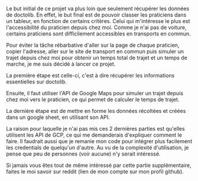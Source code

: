 Le but initial de ce projet va plus loin que seulement récupérer les données de doctolib. En effet, le but final est de pouvoir classer les praticiens dans un tableur, en fonction de certains critères. Celui qui m'intéresse le plus est l'accessibilité du praticien depuis chez moi. Comme je n'ai pas de voiture, certains praticiens sont difficilement accessibles en transports en commun.

Pour éviter la tâche rébarbative d'aller sur la page de chaque praticien, copier l'adresse, aller sur le site de transport en commun puis simuler un trajet depuis chez moi pour obtenir un temps total de trajet et un temps de marche, je me suis décidé à lancer ce projet.

La première étape est celle-ci, c'est à dire récupérer les informations essentielles sur doctolib.

Ensuite, il faut utiliser l'API de Google Maps pour simuler un trajet depuis chez moi vers le praticien, ce qui permet de calculer le temps de trajet.

La dernière étape est de mettre en forme les données récoltées et créées dans un google sheet, en utilisant son API.

La raison pour laquelle je n'ai pas mis ces 2 dernières parties est qu'elles utilisent les API de GCP, ce qui me demanderais d'expliquer comment le faire. Il faudrait aussi que je remanie mon code pour intégrer plus facilement les credentials de quelqu'un d'autre. Au vu de la complexité d'utilisation, je pense que peu de personnes (voir aucune) n'y serait intéressé.

Si jamais vous êtes tout de même intéressé par cette partie supplémentaire, faites le moi savoir sur reddit (lien de mon compte sur mon profil github).
